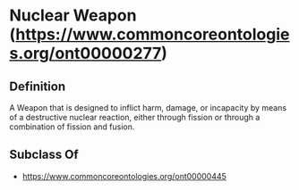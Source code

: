 # Nuclear Weapon (https://www.commoncoreontologies.org/ont00000277)

## Definition
A Weapon that is designed to inflict harm, damage, or incapacity by means of a destructive nuclear reaction, either through fission or through a combination of fission and fusion.

## Subclass Of
- https://www.commoncoreontologies.org/ont00000445

